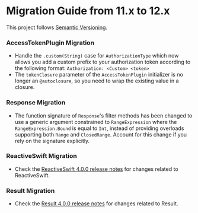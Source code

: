# Migration Guide from 11.x to 12.x

This project follows [Semantic Versioning](http://semver.org).

### AccessTokenPlugin Migration

- Handle the `.custom(String)` case for `AuthorizationType` which now allows you add a custom prefix to your authorization token according to the following format: `Authorization: <Custom> <token>`
- The `tokenClosure` parameter of the `AccessTokenPlugin` initializer is no longer an `@autoclosure`, so you need to wrap the existing value in a closure.

### Response Migration

- The function signature of `Response`'s filter methods has been changed to use a generic argument constrained to `RangeExpression` where the `RangeExpression.Bound` is
  equal to `Int`, instead of providing overloads supporting both `Range` and `ClosedRange`. Account for this change if you rely on the signature explicitly.

### ReactiveSwift Migration

- Check the [ReactiveSwift 4.0.0 release notes](https://github.com/ReactiveCocoa/ReactiveSwift/releases/tag/4.0.0) for changes related to ReactiveSwift.

### Result Migration

- Check the [Result 4.0.0 release notes](https://github.com/antitypical/Result/releases/tag/4.0.0) for changes related to Result.

